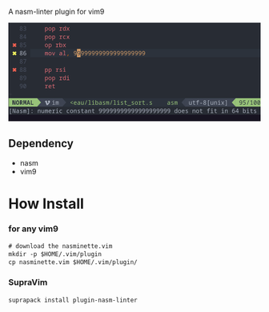 A nasm-linter plugin for vim9

<img src="img1.png">

## Dependency

- nasm
- vim9

# How Install

### for any vim9
```
# download the nasminette.vim
mkdir -p $HOME/.vim/plugin
cp nasminette.vim $HOME/.vim/plugin/
```

### SupraVim

`suprapack install plugin-nasm-linter`

